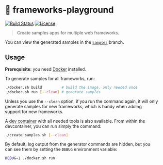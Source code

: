 # 🛝 frameworks-playground

[![Build Status](https://github.com/sinedied/frameworks-playground/workflows/create-samples/badge.svg)](https://github.com/sinedied/frameworks-playground/actions)
[![License](https://img.shields.io/badge/license-MIT-blue.svg)](LICENSE)

> Create samples apps for multiple web frameworks.

You can view the generated samples in the [`samples`](https://github.com/sinedied/frameworks-playground/tree/samples/) branch.

## Usage

**Prerequisite:** you need [Docker](https://www.docker.com/products/docker-desktop/) installed.

To generate samples for all frameworks, run:
```bash
./docker.sh build         # build the image, only needed once
./docker.sh run [--clean] # generate samples
```

Unless you use the `--clean` option, if you run the command again, it will only generate samples for new frameworks, which is handy when adding support for new frameworks.

A [dev container](https://code.visualstudio.com/docs/remote/containers?WT.mc_id=javascript-0000-yolasors) with all needed tools is also available.
From within the devcontainer, you can run simply the command:
```bash
./create_samples.sh [--clean]
```

By default, log output from the generator commands are hidden, but you can see them by setting the `DEBUG` environment variable:
```bash
DEBUG=1 ./docker.sh run
```